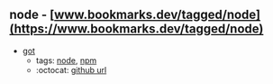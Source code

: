 node - [www.bookmarks.dev/tagged/node](https://www.bookmarks.dev/tagged/node) 
---
* [got](https://www.npmjs.com/package/got)
    * tags: [node](../tags/node.md), [npm](../tags/npm.md)
    * :octocat: [github url](https://github.com/sindresorhus/got)

